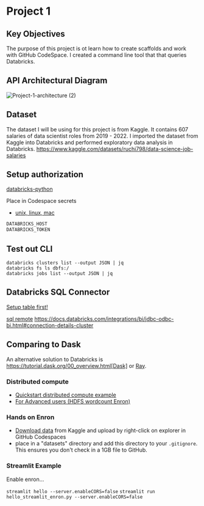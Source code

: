 # Project 1
## Key Objectives
The purpose of this project is ot learn how to create scaffolds and work with GitHub CodeSpace. I created a command line tool that that queries Databricks.

## API Architectural Diagram
![Project-1-architecture (2)](https://user-images.githubusercontent.com/70456530/189802283-912b1b0e-1f51-486c-8849-b857557a44fa.jpg)

## Dataset 
The dataset I will be using for this project is from Kaggle. It contains 607 salaries of data scientist roles from 2019 - 2022. I imported the dataset from Kaggle into Databricks and performed exploratory data analysis in Databricks. 
https://www.kaggle.com/datasets/ruchi798/data-science-job-salaries

## Setup authorization

[databricks-python](https://docs.microsoft.com/en-us/azure/databricks/dev-tools/python-api)

Place in Codespace secrets
* [unix, linux, mac](https://docs.microsoft.com/en-us/azure/databricks/dev-tools/python-api#unixlinuxandmacos)

```bash
DATABRICKS_HOST
DATABRICKS_TOKEN
```

## Test out CLI

```
databricks clusters list --output JSON | jq
databricks fs ls dbfs:/
databricks jobs list --output JSON | jq
```
## Databricks SQL Connector

[Setup table first!](https://docs.databricks.com/dbfs/databricks-datasets.html)

[sql remote](https://docs.databricks.com/dev-tools/python-sql-connector.html)
https://docs.databricks.com/integrations/bi/jdbc-odbc-bi.html#connection-details-cluster

## Comparing to Dask

An alternative solution to Databricks is https://tutorial.dask.org/00_overview.html[Dask] or [Ray](https://docs.ray.io/en/latest/data/dask-on-ray.html).

### Distributed compute

* [Quickstart distributed compute example](https://distributed.dask.org/en/stable/quickstart.html)
* [For Advanced users (HDFS wordcount Enron)](https://distributed.dask.org/en/stable/examples/word-count.html)

### Hands on Enron

* [Download data](https://www.kaggle.com/datasets/wcukierski/enron-email-dataset) from Kaggle and upload by right-click on explorer in GitHub Codespaces
* place in a "datasets" directory and add this directory to your `.gitignore`.  This ensures you don't check in a 1GB file to GitHub.

### Streamlit Example

Enable enron...

`streamlit hello --server.enableCORS=false`
`streamlit run hello_streamlit_enron.py --server.enableCORS=false`



